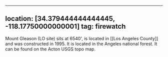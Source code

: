 
---
location: [34.379444444444445, -118.17750000000001]
tag: firewatch
---

Mount Gleason (LO site) sits at 6540', is located in [[Los Angeles County]] and was constructed in 1995. It is located in the Angeles national forest. It can be found on the Acton USGS topo map.
